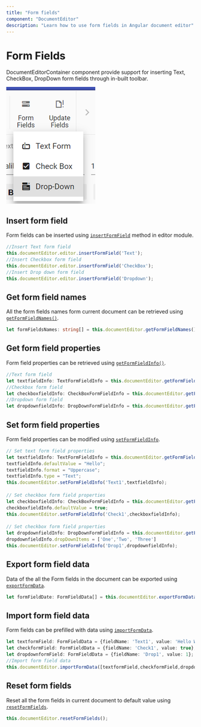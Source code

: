 ```yaml
---
title: "Form fields"
component: "DocumentEditor"
description: "Learn how to use form fields in Angular document editor"
---
```


# Form Fields

DocumentEditorContainer component provide support for inserting Text, CheckBox, DropDown form fields through in-built toolbar.

![Form Fields](images/toolbar-form-fields.png)

## Insert form field

Form fields can be inserted using [`insertFormField`](../api/document-editor/editor/#insertformfield) method in editor module.

```typescript
//Insert Text form field
this.documentEditor.editor.insertFormField('Text');
//Insert Checkbox form field
this.documentEditor.editor.insertFormField('CheckBox');
//Insert Drop down form field
this.documentEditor.editor.insertFormField('Dropdown');
```

## Get form field names

All the form fields names form current document can be retrieved using [`getFormFieldNames()`](../api/document-editor/#getformfieldnames).

```typescript
let formFieldsNames: string[] = this.documentEditor.getFormFieldNames();
```

## Get form field properties

Form field properties can be retrieved using [`getFormFieldInfo()`](../api/document-editor/#getformfieldinfo).

```typescript
//Text form field
let textfieldInfo: TextFormFieldInfo = this.documentEditor.getFormFieldInfo('Text1') as TextFormFieldInfo;
//Checkbox form field
let checkboxfieldInfo: CheckBoxFormFieldInfo = this.documentEditor.getFormFieldInfo('Check1') as CheckBoxFormFieldInfo;
//Dropdown form field
let dropdownfieldInfo: DropDownFormFieldInfo = this.documentEditor.getFormFieldInfo('Drop1') as DropDownFormFieldInfo;
```

## Set form field properties

Form field properties can be modified using [`setFormFieldInfo`](../api/document-editor/#setformfieldinfo).

```typescript
// Set text form field properties
let textfieldInfo: TextFormFieldInfo = this.documentEditor.getFormFieldInfo('Text1') as TextFormFieldInfo;
textfieldInfo.defaultValue = "Hello";
textfieldInfo.format = "Uppercase";
textfieldInfo.type = "Text";
this.documentEditor.setFormFieldInfo('Text1',textfieldInfo);

// Set checkbox form field properties
let checkboxfieldInfo: CheckBoxFormFieldInfo = this.documentEditor.getFormFieldInfo('Check1') as CheckBoxFormFieldInfo;
checkboxfieldInfo.defaultValue = true;
this.documentEditor.setFormFieldInfo('Check1',checkboxfieldInfo);

// Set checkbox form field properties
let dropdownfieldInfo: DropDownFormFieldInfo = this.documentEditor.getFormFieldInfo('Drop1') as DropDownFormFieldInfo;
dropdownfieldInfo.dropDownItems = ['One','Two', 'Three']
this.documentEditor.setFormFieldInfo('Drop1',dropdownfieldInfo);
```

## Export form field data

Data of the all the Form fields in the document can be exported using [`exportFormData`](../api/document-editor/#exportformdata).

```typescript
let formFieldDate: FormFieldData[] = this.documentEditor.exportFormData();
```

## Import form field data

Form fields can be prefilled with data using [`importFormData`](../api/document-editor/#importformdata).

```typescript
let textformField: FormFieldData = {fieldName: 'Text1', value: 'Hello World'};
let checkformField: FormFieldData = {fieldName: 'Check1', value: true};
let dropdownformField: FormFieldData = {fieldName: 'Drop1', value: 1};
//Import form field data
this.documentEditor.importFormData([textformField,checkformField,dropdownformField]);
```

## Reset form fields

Reset all the form fields in current document to default value using [`resetFormFields`](../api/document-editor/#resetformfields).

```typescript
this.documentEditor.resetFormFields();
```
